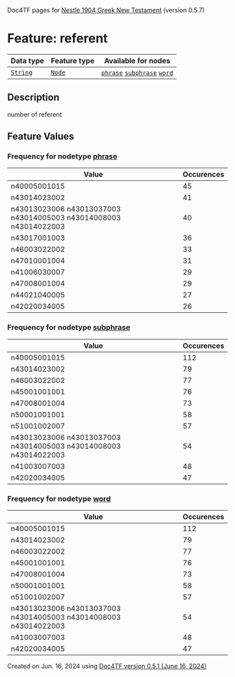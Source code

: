 Doc4TF pages for [Nestle 1904 Greek New Testament](https://github.com/saulocantanhede/tfgreek2/tree/main/tf) (version 0.5.7)
# Feature: referent
Data type|Feature type|Available for nodes
---|---|---
[`String`](featuresbydatatype.md#string)|[`Node`](featuresbytype.md#node)| [`phrase`](featuresbynodetype.md#phrase)  [`subphrase`](featuresbynodetype.md#subphrase)  [`word`](featuresbynodetype.md#word) 
## Description
number of referent
## Feature Values
### Frequency for nodetype [phrase](featuresbynodetype.md#phrase)
Value|Occurences
---|---
n40005001015|45
n43014023002|41
n43013023006 n43013037003 n43014005003 n43014008003 n43014022003|40
n43017001003|36
n46003022002|33
n47010001004|31
n41006030007|29
n47008001004|29
n44021040005|27
n42020034005|26
### Frequency for nodetype [subphrase](featuresbynodetype.md#subphrase)
Value|Occurences
---|---
n40005001015|112
n43014023002|79
n46003022002|77
n45001001001|76
n47008001004|73
n50001001001|58
n51001002007|57
n43013023006 n43013037003 n43014005003 n43014008003 n43014022003|54
n41003007003|48
n42020034005|47
### Frequency for nodetype [word](featuresbynodetype.md#word)
Value|Occurences
---|---
n40005001015|112
n43014023002|79
n46003022002|77
n45001001001|76
n47008001004|73
n50001001001|58
n51001002007|57
n43013023006 n43013037003 n43014005003 n43014008003 n43014022003|54
n41003007003|48
n42020034005|47
 

Created on Jun. 16, 2024 using [Doc4TF version 0.5.1 (June 16, 2024)](https://github.com/tonyjurg/Doc4TF/blob/main/CreateFeatureDoc.ipynb) 